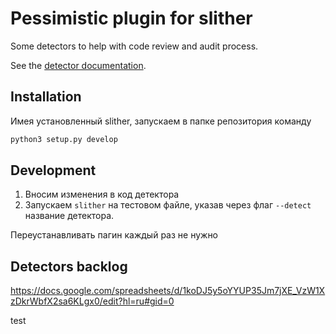 # Pessimistic plugin for slither

Some detectors to help with code review and audit process.

See the [detector documentation](https://github.com/trailofbits/slither/wiki/Adding-a-new-detector).

## Installation

Имея установленный slither, запускаем в папке репозитория команду

```bash
python3 setup.py develop
```

## Development

1. Вносим изменения в код детектора
2. Запускаем `slither` на тестовом файле, указав через флаг `--detect` название детектора.

Переустанавливать пагин каждый раз не нужно

## Detectors backlog
https://docs.google.com/spreadsheets/d/1koDJ5y5oYYUP35Jm7jXE_VzW1XzDkrWbfX2sa6KLgx0/edit?hl=ru#gid=0

test
